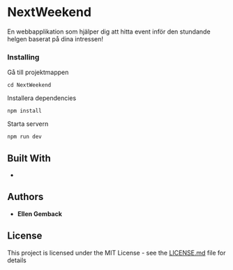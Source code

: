 # NextWeekend
En webbapplikation som hjälper dig att hitta event inför den stundande helgen baserat på dina intressen!

### Installing

Gå till projektmappen
```
cd NextWeekend
```
Installera dependencies
```
npm install
```
Starta servern
```
npm run dev
```

## Built With
* 


## Authors

* **Ellen Gemback**

## License

This project is licensed under the MIT License - see the [LICENSE.md](LICENSE.md) file for details
